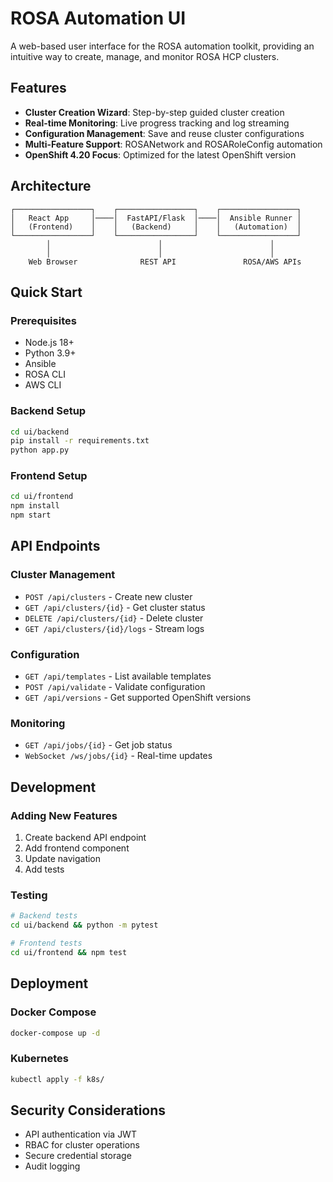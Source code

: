 # ROSA Automation UI

A web-based user interface for the ROSA automation toolkit, providing an intuitive way to create, manage, and monitor ROSA HCP clusters.

## Features

- **Cluster Creation Wizard**: Step-by-step guided cluster creation
- **Real-time Monitoring**: Live progress tracking and log streaming
- **Configuration Management**: Save and reuse cluster configurations
- **Multi-Feature Support**: ROSANetwork and ROSARoleConfig automation
- **OpenShift 4.20 Focus**: Optimized for the latest OpenShift version

## Architecture

```
┌─────────────────┐    ┌─────────────────┐    ┌─────────────────┐
│   React App     │────│  FastAPI/Flask  │────│  Ansible Runner │
│   (Frontend)    │    │   (Backend)     │    │   (Automation)  │
└─────────────────┘    └─────────────────┘    └─────────────────┘
        │                        │                        │
        │                        │                        │
    Web Browser              REST API               ROSA/AWS APIs
```

## Quick Start

### Prerequisites
- Node.js 18+
- Python 3.9+
- Ansible
- ROSA CLI
- AWS CLI

### Backend Setup
```bash
cd ui/backend
pip install -r requirements.txt
python app.py
```

### Frontend Setup
```bash
cd ui/frontend
npm install
npm start
```

## API Endpoints

### Cluster Management
- `POST /api/clusters` - Create new cluster
- `GET /api/clusters/{id}` - Get cluster status
- `DELETE /api/clusters/{id}` - Delete cluster
- `GET /api/clusters/{id}/logs` - Stream logs

### Configuration
- `GET /api/templates` - List available templates
- `POST /api/validate` - Validate configuration
- `GET /api/versions` - Get supported OpenShift versions

### Monitoring
- `GET /api/jobs/{id}` - Get job status
- `WebSocket /ws/jobs/{id}` - Real-time updates

## Development

### Adding New Features
1. Create backend API endpoint
2. Add frontend component
3. Update navigation
4. Add tests

### Testing
```bash
# Backend tests
cd ui/backend && python -m pytest

# Frontend tests
cd ui/frontend && npm test
```

## Deployment

### Docker Compose
```bash
docker-compose up -d
```

### Kubernetes
```bash
kubectl apply -f k8s/
```

## Security Considerations

- API authentication via JWT
- RBAC for cluster operations
- Secure credential storage
- Audit logging